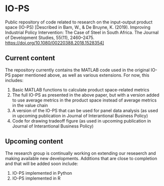 # IO-PS
Public repository of code related to research on the input-output product space (IO-PS) 
[Described in Bam, W., &amp; De Bruyne, K. (2019). Improving Industrial Policy Intervention: The Case of Steel in South Africa. The Journal of Development Studies, 55(11), 2460–2475. https://doi.org/10.1080/00220388.2018.1528354]
## Current content
The repository currently contains the MATLAB code used in the original IO-PS paper mentioned above, as well as various extensions. For now, this includes:
1. Basic MATLAB functions to calculate product space-related metrics
2. The full IO-PS as presented in the above paper, but with a version added to use average metrics in the product space instead of average metrics in the value chain
3. A version of the IO-PS that can be used for panel data analysis (as used in upcoming publication in Journal of Interantional Business Policy)
4. Code for drawing tradeoff figure (as used in upcoming publication in Journal of Interantional Business Policy)
## Upcoming content
The research group is continually working on extending our reseaerch and making available new developments. Additions that are close to completion and that will be added soon include:
1. IO-PS implemented in Python
2. IO-PS implemented in R